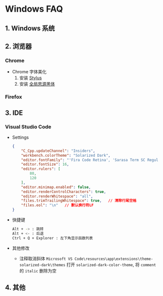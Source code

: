 # Windows FAQ

## 1. Windows 系统

## 2. 浏览器
###  Chrome
* Chrome 字体美化
    1. 安装 [Stylus](https://link.zhihu.com/?target=https%3A//chrome.google.com/webstore/detail/stylus/clngdbkpkpeebahjckkjfobafhncgmne%3Fhl%3Dzh)
    2. 安装 [全局思源黑体](https://userstyles.org/styles/123597/theme)

###  Firefox

## 3. IDE
### Visual Studio Code
* Settings
    ```json
    {
        "C_Cpp.updateChannel": "Insiders",
        "workbench.colorTheme": "Solarized Dark",
        "editor.fontFamily": "'Fira Code Retina', 'Sarasa Term SC Regular'",
        "editor.fontSize": 16,
        "editor.rulers": [
            80,
            120
        ],
        "editor.minimap.enabled": false,
        "editor.renderControlCharacters": true,
        "editor.renderWhitespace": "all",
        "files.trimTrailingWhitespace": true,   // 清除行尾空格
        "files.eol": "\n"   // 默认换行符LF
    }
    ```

* 快捷键
    ```bash
    Alt + -> : 跳转
    Alt + <- : 后退
    Ctrl + Q + Explorer : 左下角显示函数列表
    ```

* 其他修改
    - 注释取消斜体
        `Microsoft VS Code\resources\app\extensions\theme-solarized-dark\themes`
        打开 `solarized-dark-color-theme`, 将 `comment` 的 `italic` 删除为空

## 4. 其他